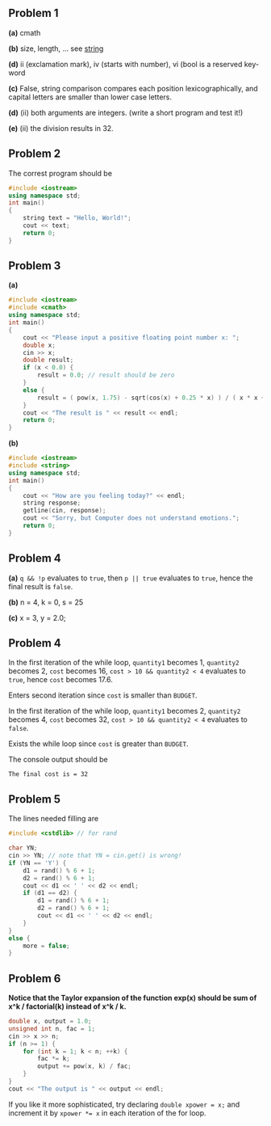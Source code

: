 ## Problem 1
**(a)** cmath

**(b)** size, length, ... see [string](https://en.cppreference.com/w/cpp/header/string)

**(d)** ii (exclamation mark), iv (starts with number), vi (bool is a reserved key-word

**(c)** False, string comparison compares each position lexicographically, and capital letters are smaller than lower case letters.

**(d)** (ii) both arguments are integers. (write a short program and test it!)

**(e)** (ii) the division results in 32.

## Problem 2
The correst program should be
```cpp
#include <iostream>
using namespace std;
int main()
{
    string text = "Hello, World!";
    cout << text;
    return 0;
}
```

## Problem 3
**(a)** 
```cpp
#include <iostream>
#include <cmath>
using namespace std;
int main()
{
    cout << "Please input a positive floating point number x: ";
    double x;
    cin >> x;
    double result;
    if (x < 0.0) {
        result = 0.0; // result should be zero
    }
    else {
        result = ( pow(x, 1.75) - sqrt(cos(x) + 0.25 * x) ) / ( x * x + 1);
    }
    cout << "The result is " << result << endl;
    return 0;
}
```

**(b)**
```cpp
#include <iostream>
#include <string>
using namespace std;
int main()
{
    cout << "How are you feeling today?" << endl;
    string response;
    getline(cin, response);
    cout << "Sorry, but Computer does not understand emotions.";
    return 0;
}
```

## Problem 4
**(a)**
`q && !p` evaluates to `true`, then `p || true` evaluates to `true`, hence the final result is `false`.

**(b)**
n = 4, k = 0, s = 25

**(c)**
x = 3, y = 2.0;

## Problem 4
In the first iteration of the while loop, `quantity1` becomes 1, `quantity2` becomes 2, `cost` becomes 16, `cost > 10 && quantity2 < 4` evaluates to `true`, hence `cost` becomes 17.6.

Enters second iteration since `cost` is smaller than `BUDGET`.

In the first iteration of the while loop, `quantity1` becomes 2, `quantity2` becomes 4, `cost` becomes 32, `cost > 10 && quantity2 < 4` evaluates to `false`. 

Exists the while loop since `cost` is greater than `BUDGET`.

The console output should be 
```
The final cost is = 32
```

## Problem 5
The lines needed filling are
```cpp
#include <cstdlib> // for rand

char YN;
cin >> YN; // note that YN = cin.get() is wrong!
if (YN == 'Y') {
    d1 = rand() % 6 + 1;
    d2 = rand() % 6 + 1;
    cout << d1 << ' ' << d2 << endl;
    if (d1 == d2) {
        d1 = rand() % 6 + 1;
        d2 = rand() % 6 + 1;
        cout << d1 << ' ' << d2 << endl;
    }
}
else {
    more = false;
}
```

## Problem 6
**Notice that the Taylor expansion of the function exp(x) should be sum of x^k / factorial(k) instead of x^k / k.**
```cpp
double x, output = 1.0;
unsigned int n, fac = 1;
cin >> x >> n;
if (n >= 1) {
    for (int k = 1; k < n; ++k) {
        fac *= k;
        output += pow(x, k) / fac;
    }
}
cout << "The output is " << output << endl;
```

If you like it more sophisticated, try declaring `double xpower = x;` and increment it by `xpower *= x` in each iteration of the for loop.
